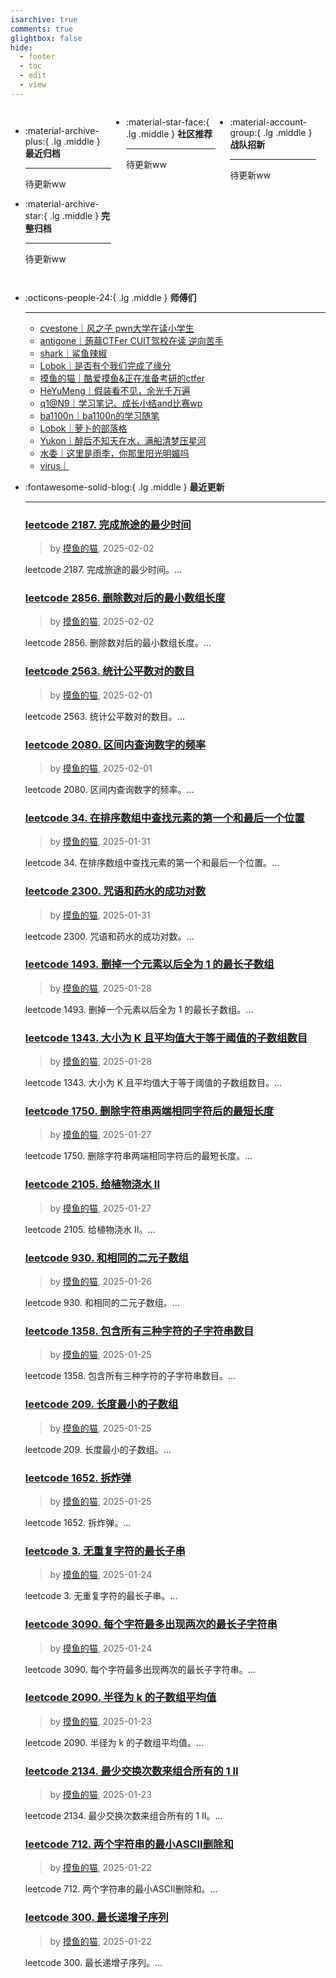 ```yaml
---
isarchive: true
comments: true
glightbox: false
hide:
  - footer
  - toc
  - edit
  - view
---
```


<div class="grid" style="display: grid;grid-template-columns: 32% 33% 32%;" markdown>

<div class="grid cards" style="display: grid; grid-template-columns: 1fr;" markdown>

-   :material-archive-plus:{ .lg .middle } __最近归档__

    ---

    待更新ww


-   :material-archive-star:{ .lg .middle } __完整归档__

    ---

    待更新ww



</div>

<div class="grid cards" markdown>

-   :material-star-face:{ .lg .middle } __社区推荐__

    ---

    待更新ww


</div>

<div class="grid cards" markdown>

-   :material-account-group:{ .lg .middle } __战队招新__

    ---

    待更新ww


</div>

</div>

<div class="grid cards" markdown>

-   :octicons-people-24:{ .lg .middle } __师傅们__

    ---
    - [cvestone｜风之子 pwn大学在读小学生](https://www.su-cvestone.cn/)
    - [antigone｜蒟蒻CTFer CUIT驾校在读 逆向苦手](https://antigone4224.github.io/)
    - [shark｜鲨鱼辣椒](https://www.shark45.cn/)
    - [Lobok｜是否有个我们完成了缘分](http://dis4.cn/)
    - [摸鱼的猫｜酷爱摸鱼&正在准备考研的ctfer](https://blog.csdn.net/qq_62172019/)
    - [HeYuMeng｜假装看不见，余光千万遍](http://www.heyumeng.online/)
    - [q1@N9｜学习笔记、成长小结and比赛wp](https://qsheep24.wordpress.com)
    - [ba1100n｜ba1100n的学习随笔](http://www.ba1100n.tech)
    - [Lobok｜萝卜的部落格](https://dis4.cn)
    - [Yukon｜醉后不知天在水，满船清梦压星河](https://yukon.icu)
    - [水委｜这里是雨季，你那里阳光明媚吗](https://arch3rn4r.github.io)
    - [virus｜](https://megachar0x01.github.io)

</div>
<div class="grid cards" markdown>

-   :fontawesome-solid-blog:{ .lg .middle } __最近更新__

    ---
    ### [leetcode 2187. 完成旅途的最少时间](https://blog.csdn.net/qq_62172019/article/details/145417095)  
    >by [摸鱼的猫](https://blog.csdn.net/qq_62172019/), 2025-02-02

    leetcode 2187. 完成旅途的最少时间。...
    ### [leetcode 2856. 删除数对后的最小数组长度](https://blog.csdn.net/qq_62172019/article/details/145417048)  
    >by [摸鱼的猫](https://blog.csdn.net/qq_62172019/), 2025-02-02

    leetcode 2856. 删除数对后的最小数组长度。...
    ### [leetcode 2563. 统计公平数对的数目](https://blog.csdn.net/qq_62172019/article/details/145414630)  
    >by [摸鱼的猫](https://blog.csdn.net/qq_62172019/), 2025-02-01

    leetcode 2563. 统计公平数对的数目。...
    ### [leetcode 2080. 区间内查询数字的频率](https://blog.csdn.net/qq_62172019/article/details/145414480)  
    >by [摸鱼的猫](https://blog.csdn.net/qq_62172019/), 2025-02-01

    leetcode 2080. 区间内查询数字的频率。...
    ### [leetcode 34. 在排序数组中查找元素的第一个和最后一个位置](https://blog.csdn.net/qq_62172019/article/details/145406886)  
    >by [摸鱼的猫](https://blog.csdn.net/qq_62172019/), 2025-01-31

    leetcode 34. 在排序数组中查找元素的第一个和最后一个位置。...
    ### [leetcode 2300. 咒语和药水的成功对数](https://blog.csdn.net/qq_62172019/article/details/145406838)  
    >by [摸鱼的猫](https://blog.csdn.net/qq_62172019/), 2025-01-31

    leetcode 2300. 咒语和药水的成功对数。...
    ### [leetcode 1493. 删掉一个元素以后全为 1 的最长子数组](https://blog.csdn.net/qq_62172019/article/details/145337372)  
    >by [摸鱼的猫](https://blog.csdn.net/qq_62172019/), 2025-01-28

    leetcode 1493. 删掉一个元素以后全为 1 的最长子数组。...
    ### [leetcode 1343. 大小为 K 且平均值大于等于阈值的子数组数目](https://blog.csdn.net/qq_62172019/article/details/145321379)  
    >by [摸鱼的猫](https://blog.csdn.net/qq_62172019/), 2025-01-28

    leetcode 1343. 大小为 K 且平均值大于等于阈值的子数组数目。...
    ### [leetcode 1750. 删除字符串两端相同字符后的最短长度](https://blog.csdn.net/qq_62172019/article/details/145380977)  
    >by [摸鱼的猫](https://blog.csdn.net/qq_62172019/), 2025-01-27

    leetcode 1750. 删除字符串两端相同字符后的最短长度。...
    ### [leetcode 2105. 给植物浇水 II](https://blog.csdn.net/qq_62172019/article/details/145380961)  
    >by [摸鱼的猫](https://blog.csdn.net/qq_62172019/), 2025-01-27

    leetcode 2105. 给植物浇水 II。...
    ### [leetcode 930. 和相同的二元子数组](https://blog.csdn.net/qq_62172019/article/details/145365055)  
    >by [摸鱼的猫](https://blog.csdn.net/qq_62172019/), 2025-01-26

    leetcode 930. 和相同的二元子数组。...
    ### [leetcode 1358. 包含所有三种字符的子字符串数目](https://blog.csdn.net/qq_62172019/article/details/145352790)  
    >by [摸鱼的猫](https://blog.csdn.net/qq_62172019/), 2025-01-25

    leetcode 1358. 包含所有三种字符的子字符串数目。...
    ### [leetcode 209. 长度最小的子数组](https://blog.csdn.net/qq_62172019/article/details/145352223)  
    >by [摸鱼的猫](https://blog.csdn.net/qq_62172019/), 2025-01-25

    leetcode 209. 长度最小的子数组。...
    ### [leetcode 1652. 拆炸弹](https://blog.csdn.net/qq_62172019/article/details/145351763)  
    >by [摸鱼的猫](https://blog.csdn.net/qq_62172019/), 2025-01-25

    leetcode 1652. 拆炸弹。...
    ### [leetcode 3. 无重复字符的最长子串](https://blog.csdn.net/qq_62172019/article/details/145338161)  
    >by [摸鱼的猫](https://blog.csdn.net/qq_62172019/), 2025-01-24

    leetcode 3. 无重复字符的最长子串。...
    ### [leetcode 3090. 每个字符最多出现两次的最长子字符串](https://blog.csdn.net/qq_62172019/article/details/145337562)  
    >by [摸鱼的猫](https://blog.csdn.net/qq_62172019/), 2025-01-24

    leetcode 3090. 每个字符最多出现两次的最长子字符串。...
    ### [leetcode 2090. 半径为 k 的子数组平均值](https://blog.csdn.net/qq_62172019/article/details/145321331)  
    >by [摸鱼的猫](https://blog.csdn.net/qq_62172019/), 2025-01-23

    leetcode 2090. 半径为 k 的子数组平均值。...
    ### [leetcode 2134. 最少交换次数来组合所有的 1 II](https://blog.csdn.net/qq_62172019/article/details/145321271)  
    >by [摸鱼的猫](https://blog.csdn.net/qq_62172019/), 2025-01-23

    leetcode 2134. 最少交换次数来组合所有的 1 II。...
    ### [leetcode 712. 两个字符串的最小ASCII删除和](https://blog.csdn.net/qq_62172019/article/details/145301045)  
    >by [摸鱼的猫](https://blog.csdn.net/qq_62172019/), 2025-01-22

    leetcode 712. 两个字符串的最小ASCII删除和。...
    ### [leetcode 300. 最长递增子序列](https://blog.csdn.net/qq_62172019/article/details/145300940)  
    >by [摸鱼的猫](https://blog.csdn.net/qq_62172019/), 2025-01-22

    leetcode 300. 最长递增子序列。...

</div>
